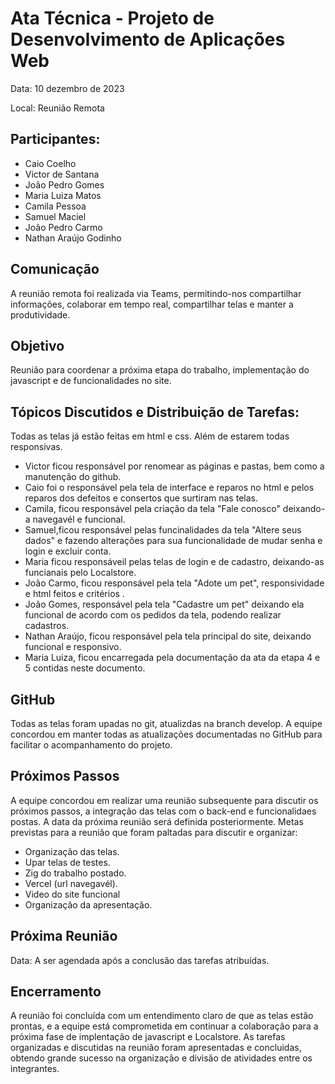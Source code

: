 # Ata Técnica - Projeto de Desenvolvimento de Aplicações Web 
Data: 10 dezembro de 2023 

Local: Reunião Remota  

## Participantes: 

* Caio Coelho 
* Victor de Santana 
* João Pedro Gomes 
* Maria Luiza Matos 
* Camila Pessoa 
* Samuel Maciel 
* João Pedro Carmo 
* Nathan Araújo Godinho 

## Comunicação

A reunião remota foi realizada via Teams, permitindo-nos compartilhar informações, colaborar em tempo real, compartilhar telas e manter a produtividade. 

## Objetivo

Reunião para coordenar a próxima etapa do trabalho, implementação do javascript e de funcionalidades no site.

## Tópicos Discutidos e Distribuição de Tarefas:
Todas as telas já estão feitas em html e css. Além de estarem todas responsivas.
* Victor ficou responsável por renomear as páginas e pastas, bem como a manutenção do github.
* Caio foi o responsável pela tela de interface e reparos no html e pelos reparos dos defeitos e consertos que surtiram nas telas.
* Camila, ficou responsável pela criação da tela "Fale conosco" deixando-a navegavél e funcional.
* Samuel,ficou responsável pelas funcinalidades da tela "Altere seus dados" e fazendo alterações para sua funcionalidade de mudar senha e login e excluir conta.
* Maria ficou responsáveil pelas telas de login e de cadastro, deixando-as funcianais pelo Localstore.
* João Carmo, ficou responsável pela tela  "Adote um pet", responsividade e html feitos e critérios .
* João Gomes, responsável pela tela "Cadastre um pet" deixando ela funcional de acordo com os pedidos da tela, podendo realizar cadastros.
* Nathan Araújo, ficou responsável pela tela principal do site, deixando funcional e responsivo.
* Maria Luiza, ficou encarregada pela documentação da ata da etapa 4 e 5 contidas neste documento.

## GitHub 

Todas as telas foram upadas no git, atualizdas na branch develop. A equipe concordou em manter todas as atualizações documentadas no GitHub para facilitar o acompanhamento do projeto.  

## Próximos Passos 

A equipe concordou em realizar uma reunião subsequente para discutir os próximos passos,  a integração das telas com o back-end e funcionalidaes postas. A data da próxima reunião será definida posteriormente. Metas previstas para a reunião que foram paltadas para discutir e organizar:
* Organização das telas.
* Upar telas de testes.
* Zig do trabalho postado.
* Vercel (url navegavél).
* Video do site funcional
* Organização da apresentação.


## Próxima Reunião 

Data: A ser agendada após a conclusão das tarefas atribuídas. 

## Encerramento

 A reunião foi concluída com um entendimento claro de que as telas estão prontas, e a equipe está comprometida em continuar a colaboração para a próxima fase de implentação de javascript e Localstore. As tarefas organizadas e discutidas na reunião foram apresentadas e concluidas, obtendo grande sucesso na organização e divisão de atividades entre os integrantes.

